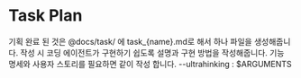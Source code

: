 # Task Plan
기획 완료 된 것은 @docs/task/ 에 task_{name}.md로 해서 하나 파일을 생성해줍니다. 작성 시 코딩 에이전트가 구현하기 쉽도록 설명과 구현 방법을 작성해줍니다. 기능 명세와 사용자 스토리를 필요하면 같이 작성 합니다. --ultrahinking : $ARGUMENTS
